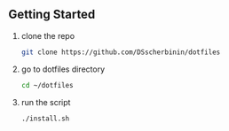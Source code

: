 ## Getting Started

1. clone the repo
   ```sh
   git clone https://github.com/DSscherbinin/dotfiles
   ```
2. go to dotfiles directory
   ```sh
   cd ~/dotfiles
   ```
3. run the script
   ```sh
   ./install.sh
   ```

